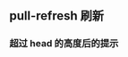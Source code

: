 <div class="demo-header">
<p class="overviewicon">
  <span class="wapi-ui-pull-refresh"/>
</p>

## pull-refresh 刷新

<mobile-uxlink widget-name="PullRefresh"></mobile-uxlink>
</div>

### 超过 head 的高度后的提示

<mobile-view link="pull-refresh/loosing-text"></mobile-view>

<br>

